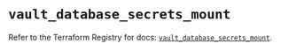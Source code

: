 # `vault_database_secrets_mount`

Refer to the Terraform Registry for docs: [`vault_database_secrets_mount`](https://registry.terraform.io/providers/hashicorp/vault/5.1.0/docs/resources/database_secrets_mount).
